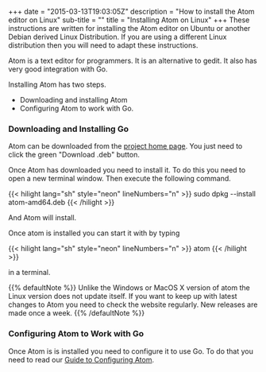 +++
date = "2015-03-13T19:03:05Z"
description = "How to install the Atom editor on Linux"
sub-title = ""
title = "Installing Atom on Linux"
+++
These instructions are written for installing the Atom editor on Ubuntu or another
Debian derived Linux Distribution. If you are using a different Linux distribution
then you will need to adapt these instructions.

Atom is a text editor for programmers. It is an alternative to gedit.
It also has very good integration with Go.

Installing Atom has two steps.

* Downloading and installing Atom
* Configuring Atom to work with Go.

### Downloading and Installing Go

Atom can be downloaded from the [project home page](http://atom.io).
You just need to click the green "Download .deb" button.

Once Atom has downloaded you need to install it. To do this you need to open a
new terminal window. Then execute the following command.

{{< hilight lang="sh" style="neon" lineNumbers="n" >}}
sudo dpkg --install atom-amd64.deb
{{< /hilight >}}

And Atom will install.

Once atom is installed you can start it with by typing

{{< hilight lang="sh" style="neon" lineNumbers="n" >}}
atom
{{< /hilight >}}

in a terminal.

{{% defaultNote %}}
Unlike the Windows or MacOS X version of atom the Linux version does not
update itself. If you want to keep up with latest changes to Atom you need to
check the website regularly. New releases are made once a week.
{{% /defaultNote %}}

### Configuring Atom to Work with Go

Once Atom is is installed you need to configure it to use Go. To do that you
need to read our [Guide to Configuring Atom](/install/atom/configure).
